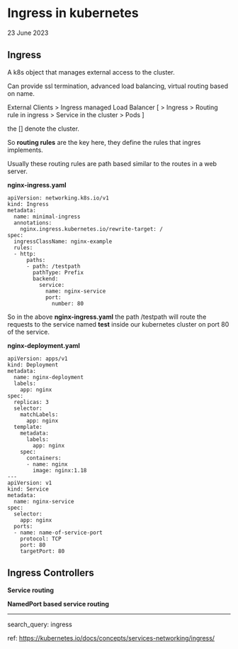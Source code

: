 # Ingress in kubernetes
23 June 2023

**Ingress**
---

A k8s object that manages external access to the cluster.

Can provide ssl termination, advanced load balancing, virtual routing based on name.

External Clients > Ingress managed Load Balancer [ > Ingress > Routing rule in ingress > Service in the cluster > Pods ]

the [] denote the cluster.


So **routing rules** are the key here, they define the rules that ingres implements.

Usually these routing rules are path based similar to the routes in a web server.



**nginx-ingress.yaml**

```
apiVersion: networking.k8s.io/v1
kind: Ingress
metadata:
  name: minimal-ingress
  annotations:
    nginx.ingress.kubernetes.io/rewrite-target: /
spec:
  ingressClassName: nginx-example
  rules:
  - http:
      paths:
      - path: /testpath
        pathType: Prefix
        backend:
          service:
            name: nginx-service
            port:
              number: 80
```

So in the above **nginx-ingress.yaml** the path /testpath will route the requests to the service named **test** inside our kubernetes cluster on port 80 of the service.


**nginx-deployment.yaml**

```
apiVersion: apps/v1
kind: Deployment
metadata:
  name: nginx-deployment
  labels:
    app: nginx
spec:
  replicas: 3
  selector:
    matchLabels:
      app: nginx
  template:
    metadata:
      labels:
        app: nginx
    spec:
      containers:
      - name: nginx
        image: nginx:1.18
---
apiVersion: v1
kind: Service
metadata:
  name: nginx-service
spec:
  selector:
    app: nginx
  ports:
  - name: name-of-service-port
    protocol: TCP
    port: 80
    targetPort: 80
```


**Ingress Controllers**
---

**Service routing**


**NamedPort based service routing**



---


search_query: ingress

ref: https://kubernetes.io/docs/concepts/services-networking/ingress/
